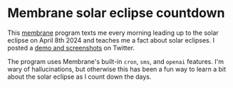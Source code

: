 # Membrane solar eclipse countdown

This [membrane](membrane.io) program texts me every morning leading up to the solar eclipse on April 8th 2024 and teaches me a fact about solar eclipses. I posted a [demo and screenshots](https://x.com/pete_millspaugh/status/1775331254096822565) on Twitter.

The program uses Membrane's built-in `cron`, `sms`, and `openai` features. I'm wary of hallucinations, but otherwise this has been a fun way to learn a bit about the solar eclipse as I count down the days.
